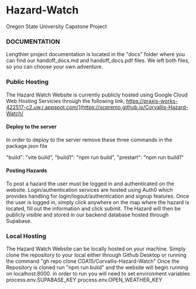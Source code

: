 # Hazard-Watch
 Oregon State University Capstone Project

### DOCUMENTATION
Lengthier project documentation is located in the "docs" folder where you can find our handoff_docs.md and handoff_docs.pdf files.  We left both files, so you can choose your own adventure.

### Public Hosting
The Hazard Watch Website is currently publicly hosted using Google Cloud Web Hosting Servicies through the following link, 
https://praxis-works-422517-c2.uw.r.appspot.com/](https://scpremo.github.io/Corvallis-Hazard-Watch/

#### Deploy to the server
In order to deploy to the server remove these three commands in the package.json file

"build": "vite build",
"build1": "npm run build",
"prestart": "npm run build1"

#### Posting Hazards
To post a hazard the user must be logged in and authenticated on the website. Login/authentication services are hosted using Auth0 which provides handling for login/logout/authentication and signup features.
Once the user is logged in, simply click anywhere on the map where the hazard is located, fill out the information and click submit. The Hazard will then be publicly visible and stored in our backend database hosted through Supabase.

### Local Hosting
The Hazard Watch Website can be locally hosted on your machine. Simply clone the repository to your local either through Github Desktop or running the command "gh repo clone CGA15/Corvallis-Hazard-Watch" 
Once the Repository is cloned run "npm run build" and the website will begin running on localhost:8000.
in order to run you will need to set environment variables 
process.env.SUPABASE_KEY
process.env.OPEN_WEATHER_KEY
